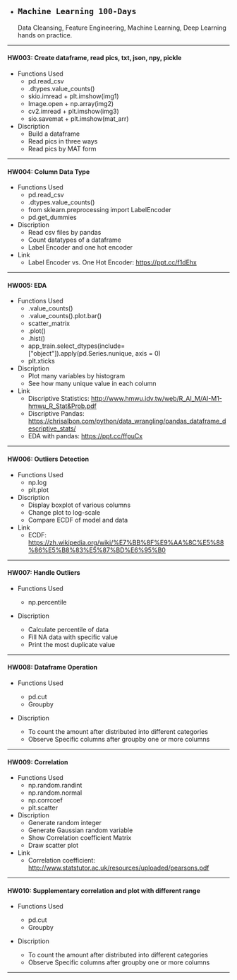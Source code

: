 * ## **`Machine Learning 100-Days`**

   Data Cleansing, Feature Engineering, Machine Learning, Deep Learning hands on practice.

***
#### HW003: Create dataframe, read pics, txt, json, npy, pickle
- Functions Used
  - pd.read_csv
  - .dtypes.value_counts()
  - skio.imread + plt.imshow(img1)
  - Image.open + np.array(img2)
  - cv2.imread + plt.imshow(img3)
  - sio.savemat + plt.imshow(mat_arr)
- Discription
  - Build a dataframe
  - Read pics in three ways
  - Read pics by MAT form
***
#### HW004: Column Data Type
- Functions Used
  - pd.read_csv
  - .dtypes.value_counts()
  - from sklearn.preprocessing import LabelEncoder
  - pd.get_dummies
- Discription
  - Read csv files by pandas
  - Count datatypes of a dataframe
  - Label Encoder and one hot encoder
- Link
  - Label Encoder vs. One Hot Encoder: https://ppt.cc/f1dEhx
***
#### HW005: EDA
- Functions Used
  - .value_counts()
  - .value_counts().plot.bar()
  - scatter_matrix
  - .plot()
  - .hist()
  - app_train.select_dtypes(include=["object"]).apply(pd.Series.nunique, axis = 0)
  - plt.xticks
- Discription
  - Plot many variables by histogram
  - See how many unique value in each column
- Link
  - Discriptive Statistics: http://www.hmwu.idv.tw/web/R_AI_M/AI-M1-hmwu_R_Stat&Prob.pdf
  - Discriptive Pandas: https://chrisalbon.com/python/data_wrangling/pandas_dataframe_descriptive_stats/
  - EDA with pandas: https://ppt.cc/ffpuCx
***
#### HW006: Outliers Detection
- Functions Used
  - np.log
  - plt.plot
- Discription
  - Display boxplot of various columns
  - Change plot to log-scale
  - Compare ECDF of model and data
- Link
  - ECDF: https://zh.wikipedia.org/wiki/%E7%BB%8F%E9%AA%8C%E5%88%86%E5%B8%83%E5%87%BD%E6%95%B0
***
#### HW007: Handle Outliers
- Functions Used
  - np.percentile
  
- Discription
  - Calculate percentile of data
  - Fill NA data with specific value
  - Print the most duplicate value
***
#### HW008: Dataframe Operation
- Functions Used
  - pd.cut
  - Groupby
  
- Discription
  - To count the amount after distributed into different categories
  - Observe Specific columns after groupby one or more columns
***
#### HW009: Correlation
- Functions Used
  - np.random.randint
  - np.random.normal
  - np.corrcoef
  - plt.scatter
- Discription
  - Generate random integer
  - Generate Gaussian random variable
  - Show Correlation coefficient Matrix
  - Draw scatter plot
- Link
  - Correlation coefficient: http://www.statstutor.ac.uk/resources/uploaded/pearsons.pdf
***
#### HW010: Supplementary correlation and plot with different range
- Functions Used
  - pd.cut
  - Groupby
  
- Discription
  - To count the amount after distributed into different categories
  - Observe Specific columns after groupby one or more columns
***
